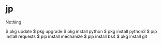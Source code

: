 # jp
Nothing 

$ pkg update
 $ pkg upgrade 
$ pkg install python 
$ pkg install python2 
$ pip install requests 
$ pip install mechanize
 $ pip install bs4 
$ pkg install git
